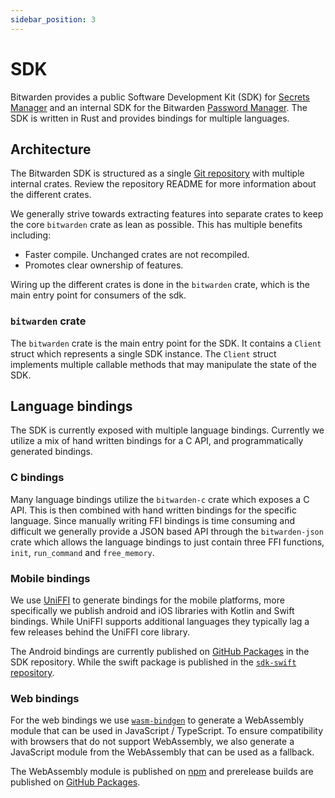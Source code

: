 ```yaml
---
sidebar_position: 3
---
```


# SDK

Bitwarden provides a public Software Development Kit (SDK) for [Secrets Manager][sm] and an internal
SDK for the Bitwarden [Password Manager][pm]. The SDK is written in Rust and provides bindings for
multiple languages.

## Architecture

The Bitwarden SDK is structured as a single [Git repository](https://github.com/bitwarden/sdk) with
multiple internal crates. Review the repository README for more information about the different
crates.

We generally strive towards extracting features into separate crates to keep the core `bitwarden`
crate as lean as possible. This has multiple benefits including:

- Faster compile. Unchanged crates are not recompiled.
- Promotes clear ownership of features.

Wiring up the different crates is done in the `bitwarden` crate, which is the main entry point for
consumers of the sdk.

### `bitwarden` crate

The `bitwarden` crate is the main entry point for the SDK. It contains a `Client` struct which
represents a single SDK instance. The `Client` struct implements multiple callable methods that may
manipulate the state of the SDK.

## Language bindings

The SDK is currently exposed with multiple language bindings. Currently we utilize a mix of hand
written bindings for a C API, and programmatically generated bindings.

### C bindings

Many language bindings utilize the `bitwarden-c` crate which exposes a C API. This is then combined
with hand written bindings for the specific language. Since manually writing FFI bindings is time
consuming and difficult we generally provide a JSON based API through the `bitwarden-json` crate
which allows the language bindings to just contain three FFI functions, `init`, `run_command` and
`free_memory`.

### Mobile bindings

We use [UniFFI](https://github.com/mozilla/uniffi-rs/) to generate bindings for the mobile
platforms, more specifically we publish android and iOS libraries with Kotlin and Swift bindings.
While UniFFI supports additional languages they typically lag a few releases behind the UniFFI core
library.

The Android bindings are currently published on
[GitHub Packages](https://github.com/bitwarden/sdk/packages/1945788) in the SDK repository. While
the swift package is published in the
[`sdk-swift` repository](https://github.com/bitwarden/sdk-swift).

### Web bindings

For the web bindings we use [`wasm-bindgen`](https://github.com/rustwasm/wasm-bindgen) to generate a
WebAssembly module that can be used in JavaScript / TypeScript. To ensure compatibility with
browsers that do not support WebAssembly, we also generate a JavaScript module from the WebAssembly
that can be used as a fallback.

The WebAssembly module is published on [npm](https://www.npmjs.com/package/@bitwarden/sdk-wasm) and
prerelease builds are published on
[GitHub Packages](https://github.com/bitwarden/sdk/pkgs/npm/sdk-wasm).

[sm]: https://bitwarden.com/products/secrets-manager/
[pm]: https://bitwarden.com/
